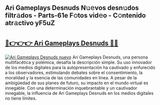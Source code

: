 ## Ari Gameplays Desnuds N𝚞𝚎vos desn𝚞dos filtr𝚊dos - Parts-61e F𝚘tos vid𝚎o - C𝚘ntenido atr𝚊ctivo yF5uZ

# <h2><a href="http://mb4wvg.tromn.icu/?c=Ari+Gameplays+Desnuds">🔗👉👉👉 Ari Gameplays Desnuds 🔗🔗</a></h2>

[![Ari Gameplays Desnuds nuevo](https://i.imgur.com/pEAQMta.gif)](http://mb4wvg.tromn.icu/?c=Ari+Gameplays+Desnuds)
Ari Gameplays Desnuds, una persona multifacética y polémica, desafía la descripción simple. Su uso innovador de los medios digitales para la autopresentación ha cautivado y enfurecido a los observadores, estimulando debates sobre el consentimiento, la moralidad y la esencia de las comunidades en línea. A pesar de la ambigüedad de sus planes de futuro, su impacto en el mundo virtual es innegable. Con una determinación inquebrantable y un cautivador innegable, la influencia de Ari Gameplays Desnuds en los medios digitales no tiene límites.
